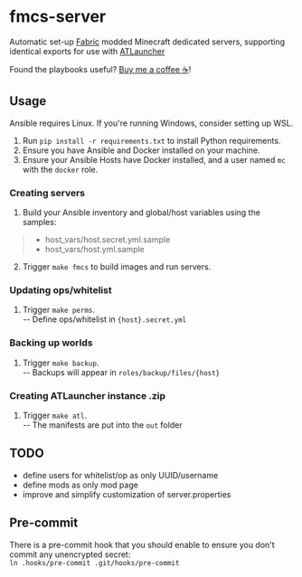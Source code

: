 # fmcs-server

Automatic set-up [Fabric](https://fabricmc.net/) modded Minecraft dedicated servers, supporting identical exports for use with [ATLauncher](https://atlauncher.com/)

Found the playbooks useful? [Buy me a coffee ☕](https://ko-fi.com/raspy)!

## Usage

Ansible requires Linux. If you're running Windows, consider setting up WSL.

1. Run `pip install -r requirements.txt` to install Python requirements.
2. Ensure you have Ansible and Docker installed on your machine.
3. Ensure your Ansible Hosts have Docker installed, and a user named `mc` with the `docker` role.

### Creating servers
1. Build your Ansible inventory and global/host variables using the samples:
> * host_vars/host.secret.yml.sample
> * host_vars/host.yml.sample
2. Trigger `make fmcs` to build images and run servers.

### Updating ops/whitelist
1. Trigger `make perms`.<br/>
-- Define ops/whitelist in `{host}.secret.yml`

### Backing up worlds
1. Trigger `make backup`.<br/>
-- Backups will appear in `roles/backup/files/{host}`

### Creating ATLauncher instance .zip
1. Trigger `make atl`.<br/>
-- The manifests are put into the `out` folder

## TODO
* define users for whitelist/op as only UUID/username
* define mods as only mod page
* improve and simplify customization of server.properties

## Pre-commit
There is a pre-commit hook that you should enable to ensure you don't commit any unencrypted secret:<br/>
`ln .hooks/pre-commit .git/hooks/pre-commit`

